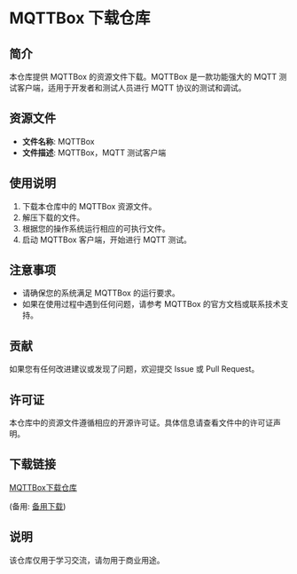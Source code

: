 # MQTTBox 下载仓库

## 简介

本仓库提供 MQTTBox 的资源文件下载。MQTTBox 是一款功能强大的 MQTT 测试客户端，适用于开发者和测试人员进行 MQTT 协议的测试和调试。

## 资源文件

- **文件名称**: MQTTBox
- **文件描述**: MQTTBox，MQTT 测试客户端

## 使用说明

1. 下载本仓库中的 MQTTBox 资源文件。
2. 解压下载的文件。
3. 根据您的操作系统运行相应的可执行文件。
4. 启动 MQTTBox 客户端，开始进行 MQTT 测试。

## 注意事项

- 请确保您的系统满足 MQTTBox 的运行要求。
- 如果在使用过程中遇到任何问题，请参考 MQTTBox 的官方文档或联系技术支持。

## 贡献

如果您有任何改进建议或发现了问题，欢迎提交 Issue 或 Pull Request。

## 许可证

本仓库中的资源文件遵循相应的开源许可证。具体信息请查看文件中的许可证声明。

## 下载链接
[MQTTBox下载仓库](https://pan.quark.cn/s/86b420e3371f) 

(备用: [备用下载](https://pan.baidu.com/s/10RyJcNXW8DIWGgUy4_GaIw?pwd=qxco))

## 说明

该仓库仅用于学习交流，请勿用于商业用途。
